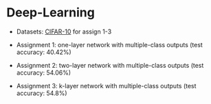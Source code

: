 # Deep-Learning

* Datasets: [CIFAR-10](https://www.cs.toronto.edu/~kriz/cifar.html) for assign 1-3

* Assignment 1: one-layer network with multiple-class outputs (test accuracy: 40.42%) 

* Assignment 2: two-layer network with multiple-class outputs (test accuracy: 54.06%)

* Assignment 3: k-layer network with multiple-class outputs (test accuracy: 54.8%)
